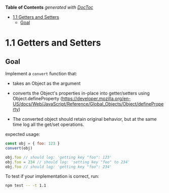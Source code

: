 <!-- START doctoc generated TOC please keep comment here to allow auto update -->
<!-- DON'T EDIT THIS SECTION, INSTEAD RE-RUN doctoc TO UPDATE -->
**Table of Contents**  *generated with [DocToc](https://github.com/thlorenz/doctoc)*

- [1.1 Getters and Setters](#11-getters-and-setters)
  - [Goal](#goal)

<!-- END doctoc generated TOC please keep comment here to allow auto update -->

# 1.1 Getters and Setters

## Goal

Implement a `convert` function that:

- takes an Object as the argument

- converts the Object's properties in-place into getter/setters using
  Object.defineProperty (https://developer.mozilla.org/en-US/docs/Web/JavaScript/Reference/Global_Objects/Object/defineProperty)

- The converted object should retain original behavior, but at the same time
  log all the get/set operations.

expected usage:

``` js
const obj = { foo: 123 }
convert(obj)

obj.foo // should log: 'getting key "foo": 123'
obj.foo = 234 // should log: 'setting key "foo" to 234'
obj.foo // should log: 'getting key "foo": 234'
```

To test if your implementation is correct, run:

``` bash
npm test -- -t 1.1
```
